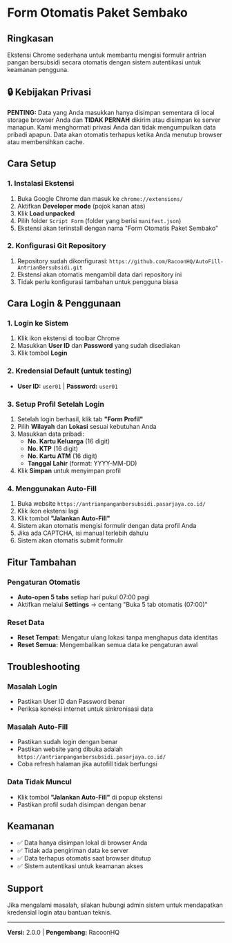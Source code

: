 # Form Otomatis Paket Sembako

## Ringkasan
Ekstensi Chrome sederhana untuk membantu mengisi formulir antrian pangan bersubsidi secara otomatis dengan sistem autentikasi untuk keamanan pengguna.

## 🔒 Kebijakan Privasi
**PENTING:** Data yang Anda masukkan hanya disimpan sementara di local storage browser Anda dan **TIDAK PERNAH** dikirim atau disimpan ke server manapun. Kami menghormati privasi Anda dan tidak mengumpulkan data pribadi apapun. Data akan otomatis terhapus ketika Anda menutup browser atau membersihkan cache.

## Cara Setup

### 1. Instalasi Ekstensi
1. Buka Google Chrome dan masuk ke `chrome://extensions/`
2. Aktifkan **Developer mode** (pojok kanan atas)
3. Klik **Load unpacked**
4. Pilih folder `Script Form` (folder yang berisi `manifest.json`)
5. Ekstensi akan terinstall dengan nama "Form Otomatis Paket Sembako"

### 2. Konfigurasi Git Repository
1. Repository sudah dikonfigurasi: `https://github.com/RacoonHQ/AutoFill-AntrianBersubsidi.git`
2. Ekstensi akan otomatis mengambil data dari repository ini
3. Tidak perlu konfigurasi tambahan untuk pengguna biasa

## Cara Login & Penggunaan

### 1. Login ke Sistem
1. Klik ikon ekstensi di toolbar Chrome
2. Masukkan **User ID** dan **Password** yang sudah disediakan
3. Klik tombol **Login**

### 2. Kredensial Default (untuk testing)
- **User ID:** `user01` | **Password:** `user01`

### 3. Setup Profil Setelah Login
1. Setelah login berhasil, klik tab **"Form Profil"**
2. Pilih **Wilayah** dan **Lokasi** sesuai kebutuhan Anda
3. Masukkan data pribadi:
   - **No. Kartu Keluarga** (16 digit)
   - **No. KTP** (16 digit)
   - **No. Kartu ATM** (16 digit)
   - **Tanggal Lahir** (format: YYYY-MM-DD)
4. Klik **Simpan** untuk menyimpan profil

### 4. Menggunakan Auto-Fill
1. Buka website `https://antrianpanganbersubsidi.pasarjaya.co.id/`
2. Klik ikon ekstensi lagi
3. Klik tombol **"Jalankan Auto-Fill"**
4. Sistem akan otomatis mengisi formulir dengan data profil Anda
5. Jika ada CAPTCHA, isi manual terlebih dahulu
6. Sistem akan otomatis submit formulir

## Fitur Tambahan

### Pengaturan Otomatis
- **Auto-open 5 tabs** setiap hari pukul 07:00 pagi
- Aktifkan melalui **Settings** → centang "Buka 5 tab otomatis (07:00)"

### Reset Data
- **Reset Tempat:** Mengatur ulang lokasi tanpa menghapus data identitas
- **Reset Semua:** Mengembalikan semua data ke pengaturan awal

## Troubleshooting

### Masalah Login
- Pastikan User ID dan Password benar
- Periksa koneksi internet untuk sinkronisasi data

### Masalah Auto-Fill
- Pastikan sudah login dengan benar
- Pastikan website yang dibuka adalah `https://antrianpanganbersubsidi.pasarjaya.co.id/`
- Coba refresh halaman jika autofill tidak berfungsi

### Data Tidak Muncul
- Klik tombol **"Jalankan Auto-Fill"** di popup ekstensi
- Pastikan profil sudah disimpan dengan benar

## Keamanan
- ✅ Data hanya disimpan lokal di browser Anda
- ✅ Tidak ada pengiriman data ke server
- ✅ Data terhapus otomatis saat browser ditutup
- ✅ Sistem autentikasi untuk keamanan akses

## Support
Jika mengalami masalah, silakan hubungi admin sistem untuk mendapatkan kredensial login atau bantuan teknis.

---
**Versi:** 2.0.0 | **Pengembang:** RacoonHQ
